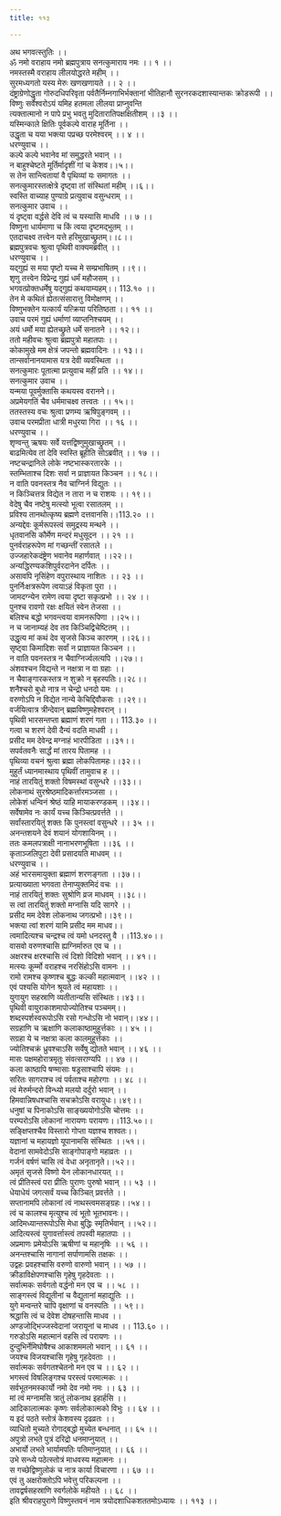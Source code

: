 ```yaml
---
title: ११३

---
```

अथ भगवत्स्तुतिः ।।  
ॐ नमो वराहाय नमो ब्रह्मपुत्राय सनत्कुमाराय नमः ।। १ ।।  
नमस्तस्मै वराहाय लीलयोद्धरते महीम् ।।  
सुरमध्यगतो यस्य मेरुः खणखणायते ।। २ ।।  
दंष्ट्राग्रेणोद्धृता गोरुदधिपरिवृता पर्वतैर्निम्नगाभिर्भक्तानां भीतिहानौ सुरनरकदशास्यान्तकः क्रोडरूपी ।।  
विष्णुः सर्वेश्वरोऽयं यमिह हतमला लीलया प्राप्नुवन्ति  
त्यक्तात्मानो न पापे प्रभु भवतु मुदितारातिपक्षक्षितीशम् ।।३ ।।  
यस्मिन्काले क्षितिः पूर्वकल्पे वाराह मूर्तिना ।।  
उद्धृता च यया भक्त्या पप्रच्छ परमेश्वरम् ।। ४ ।।  
धरण्युवाच ।।  
कल्पे कल्पे भवानेव मां समुद्धरते भवान् ।।  
न बाहुश्चेष्टते मूर्तिर्मादृशीं गां च केशव।।५।।  
स तेन सान्त्वितायां वै पृथिव्यां यः समागतः ।।  
सनत्कुमारस्तत्क्षेत्रे दृष्ट्वा तां संस्थितां महीम् ।।६।।  
स्वस्ति वाच्याह पुण्याग्रे प्रत्युवाच वसुन्धराम् ।।  
सनत्कुमार उवाच ।।  
यं दृष्ट्वा वर्द्धसे देवि त्वं च यस्यासि माधवि ।। ७ ।।  
विष्णुना धार्यमाणा च किं त्वया दृष्टमद्भुतम् ।।  
एतदाचक्ष्व तत्त्वेन यत्ते हरिमुखाच्छ्रुतम्।।८।।  
ब्रह्मपुत्रवचः श्रुत्वा पृथिवी वाक्यमब्रवीत् ।।  
धरण्युवाच ।।  
यद्गुह्यं स मया पृष्टो यच्च मे सम्प्रभाषितम् ।।९।।  
शृणु तत्त्वेन विप्रेन्द्र गुह्यं धर्मं महौजसम् ।।  
भगवत्प्रोक्तधर्मेषु यद्गुह्यं कथयाम्यहम्।। 113.१० ।।  
तेन मे कथितं ह्येतत्संसारात्तु विमोक्षणम् ।।  
विष्णुभक्तेन यत्कार्यं यत्क्रिया परितिष्ठता ।। ११ ।।  
उवाच परमं गुह्यं धर्माणां व्याप्तनिश्चयम् ।।  
अयं धर्मो मया ह्येतच्छ्रुते धर्मे सनातने ।। १२।।  
ततो महीवचः श्रुत्वा ब्रह्मपुत्रो महातपाः ।।  
कोकामुखे मम क्षेत्रं जपन्तो ब्रह्मवादिनः ।। १३।।  
तान्सर्वानानयामास यत्र देवी व्यवस्थिता ।।  
सनत्कुमारः पूतात्मा प्रत्युवाच महीं प्रति ।। १४।।  
सनत्कुमार उवाच ।।  
यन्मया पूवर्मुक्तासि कथयस्व वरानने।।  
अप्रमेयगतिं चैव धर्ममाचक्ष्व तत्त्वतः ।। १५।।  
ततस्तस्य वचः श्रुत्वा प्रणम्य ऋषिपुङ्गवम् ।।  
उवाच परमप्रीता धात्री मधुरया गिरा ।। १६ ।।  
धरण्युवाच ।।  
शृण्वन्तु ऋषयः सर्वे यत्तद्विष्णुमुखाच्छ्रुतम् ।।  
बाढमित्येव तां देवि स्वस्ति ब्रूहीति सोऽब्रवीत् ।। १७ ।।  
नष्टचन्द्रानिले लोके नष्टभास्करतारके ।।  
स्तम्भिताश्च दिशः सर्वा न प्राज्ञायत किञ्चन ।। १८।।  
न वाति पवनस्तत्र नैव चाग्निर्न विद्युतः ।।  
न किञ्चित्तत्र विद्येत न तारा न च राशयः ।। १९।।  
वेदेषु चैव नष्टेषु मत्स्यो भूत्वा रसातलम् ।।  
प्रविश्य तानथोत्कृष्य ब्रह्मणे दत्तवानसि।।113.२० ।।  
अन्यद्देवः कूर्मरूपस्त्वं समुद्रस्य मन्थने ।।  
धृतवानसि कौर्मेण मन्दरं मधुसूदन ।। २१ ।।  
पुनर्वराहरूपेण मां गच्छन्तीं रसातले ।।  
उज्जहारेकदंष्ट्रेण भवानेव महार्णवात् ।।२२।।  
अन्यद्धिरण्यकशिपुर्वरदानेन दर्पितः ।।  
असावपि नृसिंहेण वपुरास्थाय नाशितः ।। २३ ।।  
पुनर्निःक्षत्ररूपेण त्वयाऽहं विकृता पुरा ।।  
जामदग्न्येन रामेण त्वया दृष्टा सकृत्प्रभो ।। २४ ।।  
पुनश्च रावणो रक्षः क्षयितं स्वेन तेजसा ।।  
बलिश्च बद्धो भगवन्त्वया वामनरूपिणा ।।२५।।  
न च जानाम्यहं देव तव किञ्चिद्विचेष्टितम् ।।  
उद्धृत्य मां कथं देव सृजसे किञ्च कारणम् ।।२६।।  
सृष्ट्वा किमादिशः सर्वां न प्राज्ञायत किञ्चन ।।  
न वाति पवनस्तत्र न चैवाग्निर्ज्वलत्यपि ।।२७।।  
अंशवश्चन विद्यन्ते न नक्षत्रा न वा ग्रहाः ।।  
न चैवाङ्गारकस्तत्र न शुक्रो न बृहस्पतिः।।२८।।  
शनैश्चरो बुधो नात्र न चेन्द्रो धनदो यमः ।।  
वरुणोऽपि न विद्येत नान्ये केचिद्दिवौकसः ।।२९।।  
वर्जयित्वात्र त्रीन्देवान् ब्रह्मविष्णुमहेश्वरान् ।।  
पृथिवी भारसन्तप्ता ब्रह्माणं शरणं गता ।। 113.३० ।।  
गत्वा च शरणं देवी दैन्यं वदति माधवी ।।  
प्रसीद मम देवेन्द्र मग्नाहं भारपीडिता ।।३१।।  
सपर्वतवनैः सार्द्धं मां तारय पितामह ।।  
पृथिव्या वचनं श्रुत्वा ब्रह्मा लोकपितामहः।।३२।।  
मुहुर्तं ध्यानमास्थाय पृथिवीं तामुवाच ह ।।  
नाहं तारयितुं शक्तो विषमस्थां वसुन्धरे ।।३३।।  
लोकनाथं सुरश्रेष्ठमादिकर्त्तारमञ्जसा ।।  
लोकेशं धन्विनं श्रेष्ठं याहि मायाकरण्डकम् ।।३४।।  
सर्वेषामेव नः कार्यं यच्च किञ्चित्प्रवर्त्तते ।।  
सर्वांस्तारयितुं शक्तः कि पुनस्त्वां वसुन्धरे ।। ३५ ।।  
अनन्तशयने देवं शयानं योगशायिनम् ।।  
ततः कमलपत्राक्षी नानाभरणभूषिता ।।३६ ।।  
कृताञ्जलिपुटा देवी प्रसादयति माधवम् ।।  
धरण्युवाच ।।  
अहं भारसमायुक्ता ब्रह्माणं शरणङ्गता ।।३७।।  
प्रत्याख्याता भगवता तेनाप्युक्तमिदं वचः ।।  
नाहं तारयितुं शक्तः सुश्रोणि व्रज माधवम् ।।३८।।  
स त्वां तारयितुं शक्तो मग्नासि यदि सागरे ।।  
प्रसीद मम देवेश लोकनाथ जगत्प्रभो।।३९।।  
भक्त्या त्वां शरणं यामि प्रसीद मम माधव।।  
त्वमादित्यश्च चन्द्रश्च त्वं यमो धनदस्तु वै ।।113.४०।।  
वासवो वरुणश्चासि ह्यग्निर्मारुत एव च ।।  
अक्षरश्च क्षरश्चासि त्वं दिशो विदिशो भवान् ।। ४१।।  
मत्स्यः कूर्म्मो वराहश्च नरसिंहोऽसि वामनः ।।  
रामो रामश्च कृष्णश्च बुद्धः कल्की महात्मवान् ।।४२ ।।  
एवं पश्यसि योगेन श्रूयते त्वं महायशाः ।।  
युगायुग सहस्राणि व्यतीतान्यसि संस्थितः।।४३।।  
पृथिवी वायुराकाशमापोज्योतिश्च पञ्चमम्।।  
शब्दस्पर्शस्वरूपोऽसि रसो गन्धोऽसि नो भवान्।।४४।।  
सग्रहाणि च ऋक्षाणि कलाकाष्ठामुहूर्त्तकाः ।। ४५ ।।  
सग्रहा ये च नक्षत्रा कला कालमुहूर्त्तकाः ।।  
ज्योतिश्चक्रं ध्रुवश्चाऽसि सर्वेषु द्योतते भवान् ।। ४६ ।।  
मासः पक्षमहोरात्रमृतुः संवत्सराण्यपि ।। ४७ ।।  
कला काष्ठापि षण्मासाः षड्रसाश्चापि संयमः ।।  
सरितः सागराश्च त्वं पर्वताश्च महोरगाः ।। ४८ ।।  
त्वं मेरुर्मन्दरो विन्ध्यो मलयो दर्दुरो भवान् ।।  
हिमवान्निषधश्चासि सचक्रोऽसि वरायुधः।।४९।।  
धनुषां च पिनाकोऽसि साङ्ख्ययोगोऽसि चोत्तमः ।।  
परम्परोऽसि लोकानां नारायणः परायणः।।113.५०।।  
सङ्क्षिप्तश्चैव विस्तारो गोप्ता यज्ञश्च शश्वतः।।  
यज्ञानां च महायज्ञो यूपानामसि संस्थितः ।।५१।।  
वेदानां सामवेदोऽसि साङ्गोपाङ्गो महाव्रतः ।।  
गर्जनं वर्षणं चासि त्वं वेधा अनृतानृते।।५२।।  
अमृतं सृजसे विष्णो येन लोकानधारयत् ।।  
त्वं प्रीतिस्त्वं परा प्रीतिः पुराणः पुरुषो भवान् ।। ५३ ।।  
धेयाधेयं जगत्सर्वं यच्च किञ्चित् प्रवर्त्तते ।।  
सप्तानामपि लोकानां त्वं नाथस्त्वमसङ्ग्रहः।।५४।।  
त्वं च कालश्च मृत्युश्च त्वं भूतो भूतभावनः।।  
आदिमध्यान्तरूपोऽसि मेधा बुद्धिः स्मृतिर्भवान् ।।५२।।  
आदित्यस्त्वं युगावर्त्तास्त्वं तपस्वी महातपाः ।।  
अप्रमाणः प्रमेयोऽसि ऋषीणां च महानृषिः ।। ५६ ।।  
अनन्तश्चासि नागानां सर्पाणामसि तक्षकः ।।  
उद्वहः प्रवहश्चासि वरुणो वारुणो भवान् ।। ५७ ।।  
क्रीडाविक्षेपणश्चासि गृहेषु गृहदेवताः ।।  
सर्वात्मकः सर्वगतो वर्द्धनो मन एव च ।। ५८ ।।  
साङ्गस्त्वं विद्युतीनां च वैद्युतानां महाद्युतिः ।।  
युगे मन्वन्तरे चापि वृक्षाणां च वनस्पतिः ।। ५९।।  
श्रद्धासि त्वं च देवेश दोषहन्तासि माधव ।।  
अण्डजोद्भिज्जस्वेदानां जरायूनां च माधव ।। 113.६० ।।  
गरुडोऽसि महात्मानं वहसि त्वं परायणः ।।  
दुन्दुभिर्नेमिघोषैश्च आकाशममलो भवान् ।। ६१ ।।  
जयश्च विजयश्चासि गृहेषु गृहदेवताः ।।  
सर्वात्मकः सर्वगतश्चेतनो मन एव च ।। ६२ ।।  
भगस्त्वं विषलिङ्गश्च परस्त्वं परमात्मकः ।।  
सर्वभूतनमस्कार्यो नमो देव नमो नमः ।। ६३ ।।  
मां त्वं मग्नामसि त्रातुं लोकनाथ इहार्हसि ।।  
आदिकालात्मकः कृष्णः सर्वलोकात्मको विभुः ।। ६४ ।।  
य इदं पठते स्तोत्रं केशवस्य दृढव्रतः ।।  
व्याधितो मुच्यते रोगाद्बद्धो मुच्येत बन्धनात् ।। ६५ ।।  
अपुत्रो लभते पुत्रं दरिद्रो धनमाप्नुयात् ।।  
अभार्यो लभते भार्यामपतिः पतिमाप्नुयात् ।। ६६ ।।  
उभे सन्ध्ये पठेत्स्तोत्रं माधवस्य महात्मनः ।।  
स गच्छेद्विष्णुलोकं च नात्र कार्या विचारणा ।। ६७ ।।  
एवं तु अक्षरोक्तोऽपि भवेत्तु परिकल्पना ।।  
तावद्वर्षसहस्राणि स्वर्गलोके महीयते ।। ६८ ।।  
इति श्रीवराहपुराणे विष्णुस्तवनं नाम त्रयोदशाधिकशततमोऽध्यायः ।। ११३ ।।